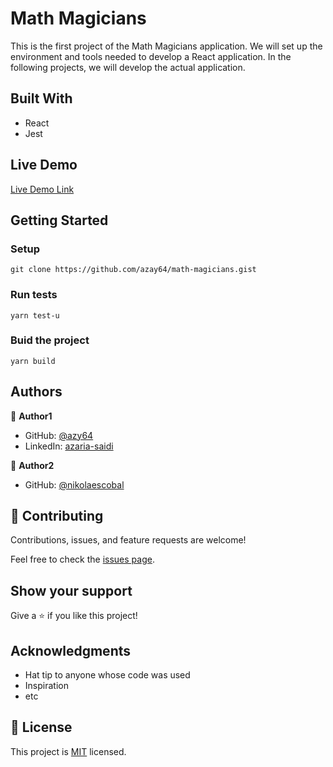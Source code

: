 # Math Magicians

This is the first project of the Math Magicians application. We will set up the environment and tools needed to develop a React application. In the following projects, we will develop the actual application.

## Built With

- React 
- Jest

## Live Demo

[Live Demo Link](https://azy64.github.io/math-magicians)

## Getting Started

### Setup

``` git
git clone https://github.com/azay64/math-magicians.gist

```

### Run tests

``` yarn
yarn test-u

```

### Buid the project

``` yarn
yarn build

```

## Authors

👤 **Author1**

- GitHub: [@azy64](https://github.com/azy64)
- LinkedIn: [azaria-saidi](https://www.linkedin.com/in/azaria-saidi-524780112/)
  
👤 **Author2**

- GitHub: [@nikolaescobal](https://github.com/nikolaescobal)



## 🤝 Contributing

Contributions, issues, and feature requests are welcome!

Feel free to check the [issues page](../../issues/).

## Show your support

Give a ⭐️ if you like this project!

## Acknowledgments

- Hat tip to anyone whose code was used
- Inspiration
- etc

## 📝 License

This project is [MIT](./MIT.md) licensed.